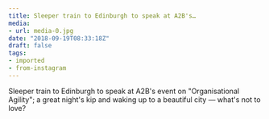 ```yaml
---
title: Sleeper train to Edinburgh to speak at A2B's…
media:
- url: media-0.jpg
date: "2018-09-19T08:33:18Z"
draft: false
tags:
- imported
- from-instagram
---
```

Sleeper train to Edinburgh to speak at A2B's event on "Organisational Agility"; a great night's kip and waking up to a beautiful city — what's not to love?
